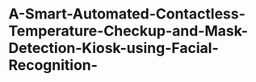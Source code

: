 # A-Smart-Automated-Contactless-Temperature-Checkup-and-Mask-Detection-Kiosk-using-Facial-Recognition-